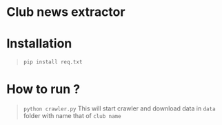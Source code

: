 # Club news extractor
# Installation
>`pip install req.txt`
# How to run ?
>`python crawler.py`
This will start crawler and download data in `data` folder with name that of `club name`

